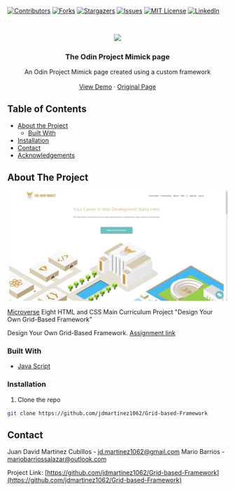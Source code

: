 <!-- PROJECT SHIELDS -->
<!--
*** I'm using markdown "reference style" links for readability.
*** Reference links are enclosed in brackets [ ] instead of parentheses ( ).
*** See the bottom of this document for the declaration of the reference variables
*** for contributors-url, forks-url, etc. This is an optional, concise syntax you may use.
*** https://www.markdownguide.org/basic-syntax/#reference-style-links
-->

[![Contributors][contributors-shield]][contributors-url]
[![Forks][forks-shield]][forks-url]
[![Stargazers][stars-shield]][stars-url]
[![Issues][issues-shield]][issues-url]
[![MIT License][license-shield]][license-url]
[![LinkedIn][linkedin-shield]][linkedin-url]

<!-- PROJECT LOGO -->
<br />
<p align="center">
  <a href="https://github.com/jdmartinez1062/Grid-based-Framework">
    <img src="https://www.theodinproject.com/assets/odin-logo-94557650fea28e24cc04263ece9c08ab5956e0d344faa4d03cdb732e9f9983d4.svg">

  </a>

  <h3 class ="norse" align="center" style="@font-face {font-family: 'Norse'; src: url('/fonts/Norse.otf'); font-family:'Norse'}">The Odin Project Mimick page</h3>

  <p align="center">
    An Odin Project Mimick page created using a custom framework
    <br />
    <br />
    <a href="https://rawcdn.githack.com/jdmartinez1062/Grid-based-Framework/a5d454165a8e756f6235919fe6446ad1b66a6388/index.html">View Demo</a>
    ·
    <a href="https://www.theodinproject.com/">Original Page</a>
    
  </p>
</p>

<!-- TABLE OF CONTENTS -->

## Table of Contents

- [About the Project](#about-the-project)
  - [Built With](#built-with)
- [Installation](#installation)
- [Contact](#contact)
- [Acknowledgements](#acknowledgements)

<!-- ABOUT THE PROJECT -->

## About The Project

[![Product Name Screen Shot][product-screenshot]](https://rawcdn.githack.com/jdmartinez1062/Grid-based-Framework/86278d5883f4d9464dc45b5e785f81a08bcaabe1/index.HTML)

[Microverse](https://www.microverse.org/) Eight HTML and CSS Main Curriculum Project "Design Your Own Grid-Based Framework"

Design Your Own Grid-Based Framework. [Assignment link](https://www.theodinproject.com/courses/html5-and-css3/lessons/design-your-own-grid-based-framework)


### Built With



- [Java Script](https://www.javascript.com/)



### Installation

1. Clone the repo

```sh
git clone https://github.com/jdmartinez1062/Grid-based-Framework
```


<!-- CONTACT -->

## Contact

Juan David Martínez Cubillos - jd.martinez1062@gmail.com
Mario Barrios - mariobarriossalazar@outlook.com

Project Link: [https://github.com/jdmartinez1062/Grid-based-Framework](https://github.com/jdmartinez1062/Grid-based-Framework)

<!-- ACKNOWLEDGEMENTS -->


<!-- MARKDOWN LINKS & IMAGES -->
<!-- https://www.markdownguide.org/basic-syntax/#reference-style-links -->

[contributors-shield]: https://img.shields.io/github/contributors/jdmartinez1062/Grid-based-Framework.svg?style=flat-square
[contributors-url]: https://github.com/jdmartinez1062/Grid-based-Framework/graphs/contributors
[forks-shield]: https://img.shields.io/github/forks/jdmartinez1062/Grid-based-Framework.svg?style=flat-square
[forks-url]: https://github.com/jdmartinez1062/Grid-based-Framework/network/members
[stars-shield]: https://img.shields.io/github/stars/jdmartinez1062/Grid-based-Framework.svg?style=flat-square
[stars-url]: https://github.com/jdmartinez1062/Grid-based-Framework/stargazers
[issues-shield]: https://img.shields.io/github/issues/jdmartinez1062/Grid-based-Framework.svg?style=flat-square
[issues-url]: https://github.com/jdmartinez1062/Grid-based-Framework/issues
[license-shield]: https://img.shields.io/github/license/jdmartinez1062/Grid-based-Framework.svg?style=flat-square
[license-url]: https://github.com/jdmartinez1062/Grid-based-Framework/blob/master/LICENSE.txt
[linkedin-shield]: https://img.shields.io/badge/-LinkedIn-black.svg?style=flat-square&logo=linkedin&colorB=555
[linkedin-url]: https://linkedin.com/in/othneildrew
[product-screenshot]: finished-screenshot.jpg

